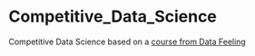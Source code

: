 # Competitive_Data_Science
Competitive Data Science based on a [course from Data Feeling](https://github.com/a-milenkin/Competitive_Data_Science)

